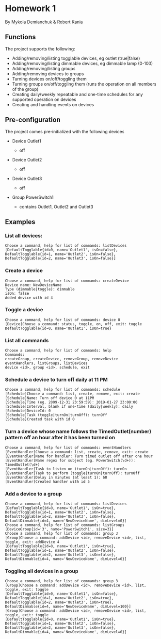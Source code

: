 # Homework 1

By Mykola Demianchuk & Robert Kania

## Functions
The project supports the following:
- Adding/removing/listing togglable devices, eg outlet (true|false)
- Adding/removing/listing dimmable devices, eg dimmable lamp (0-100)
- Adding/removing/listing groups
- Adding/removing devices to groups
- Turning devices on/off/toggling them
- Turning groups on/off/toggling them (runs the operation on all members of the group)
- Creating daily/weekly repeatable and one-time schedules for any supported operation on devices
- Creating and handling events on devices

## Pre-configuration
The project comes pre-initialized with the following devices
- Device Outlet1
  - off
- Device Outlet2
  - off
- Device Outlet3
  - off
  
- Group PowerSwitch1
  - contains Outlet1, Outlet2 and Outlet3
  
## Examples

### List all devices:
```
Choose a command, help for list of commands: listDevices
[DefaultTogglable{id=0, name='Outlet1', isOn=false}, DefaultTogglable{id=1, name='Outlet2', isOn=false}, DefaultTogglable{id=2, name='Outlet3', isOn=false}]
```
### Create a device
```
Choose a command, help for list of commands: createDevice
Device name: NewDeviceName
Type (dimmable|toggle): dimmable
isOn: false
Added device with id 4
```
### Toggle a device
```
Choose a command, help for list of commands: device 0
[Device]Choose a command: status, toggle, on, off, exit: toggle
DefaultTogglable{id=0, name='Outlet1', isOn=true}
```
### List all commands
```
Choose a command, help for list of commands: help
Commands: 
createGroup, createDevice, removeGroup, removeDevice
eventHandlers, listGroups, listDevices
device <id>, group <id>, schedule, exit
```
### Schedule a device to turn off daily at 11 PM
```
Choose a command, help for list of commands: schedule
[Schedule]Choose a command: list, create, remove, exit: create
[Schedule]Name: Turn off device 0 at 11PM
[Schedule]Time (eg. 2009-12-31 23:59:59): 2019-01-27 23:00:00
[Schedule]Interval, blank if one-time (daily|weekly): daily
[Schedule]DeviceId: 0
[Schedule]Task (toggle|turnOn|turnOff): turnOff
[Schedule]Created task with id 0
```
### Turn a device whose name follows the TimedOutlet(number) pattern off an hour after it has been turned on
```
Choose a command, help for list of commands: eventHandlers
[EventHandler]Choose a command: list, create, remove, exit: create
[EventHandler]Name for handler: Turn timed outlet off after one hour
[EventHandler]Name regex for subject (eg. PowerSwitch(\d+)): TimedOutlet(\d+)
[EventHandler]Task to listen on (turnOn|turnOff): turnOn
[EventHandler]Task to perform (toggle|turnOn|turnOff): turnOff
[EventHandler]Delay in minutes (at least 1): 60
[EventHandler]Created handler with id 5
```
### Add a device to a group
```
Choose a command, help for list of commands: listDevices
[DefaultTogglable{id=0, name='Outlet1', isOn=true}, DefaultTogglable{id=1, name='Outlet2', isOn=false}, DefaultTogglable{id=2, name='Outlet3', isOn=false}, DefaultDimmable{id=4, name='NewDeviceName', dimLevel=0}]
Choose a command, help for list of commands: listGroups
[DeviceGroup{id='3', name='PowerSwitch1', size=3}]
Choose a command, help for list of commands: group 3
[Group]Choose a command: addDevice <id>, removeDevice <id>, list, toggle, exit: addDevice 4
[DefaultTogglable{id=0, name='Outlet1', isOn=true}, DefaultTogglable{id=1, name='Outlet2', isOn=false}, DefaultTogglable{id=2, name='Outlet3', isOn=false}, DefaultDimmable{id=4, name='NewDeviceName', dimLevel=0}]
```
### Toggling all devices in a group
```
Choose a command, help for list of commands: group 3
[Group]Choose a command: addDevice <id>, removeDevice <id>, list, toggle, exit: toggle
[DefaultTogglable{id=0, name='Outlet1', isOn=false}, DefaultTogglable{id=1, name='Outlet2', isOn=true}, DefaultTogglable{id=2, name='Outlet3', isOn=true}, DefaultDimmable{id=4, name='NewDeviceName', dimLevel=100}]
[Group]Choose a command: addDevice <id>, removeDevice <id>, list, toggle, exit: toggle
[DefaultTogglable{id=0, name='Outlet1', isOn=true}, DefaultTogglable{id=1, name='Outlet2', isOn=false}, DefaultTogglable{id=2, name='Outlet3', isOn=false}, DefaultDimmable{id=4, name='NewDeviceName', dimLevel=0}]
```
